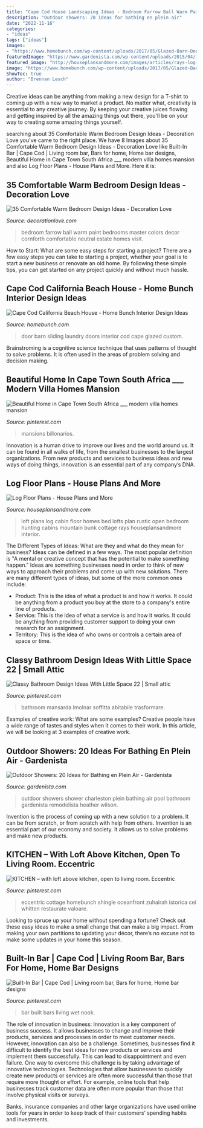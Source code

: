 ```yaml
---
title: "Cape Cod House Landscaping Ideas - Bedroom Farrow Ball Warm Paint Bedrooms Master Colors Decor Cornforth Comfortable Neutral Estate Homes Visit"
description: "Outdoor showers: 20 ideas for bathing en plein air"
date: "2022-11-16"
categories:
- "ideas"
tags: ["ideas"]
images:
- "https://www.homebunch.com/wp-content/uploads/2017/05/Glazed-Barn-Door.jpg"
featuredImage: "https://www.gardenista.com/wp-content/uploads/2015/04/files/fields/heather-wilson-outdoor-shower-remodelista.jpg"
featured_image: "http://houseplansandmore.com/images/articles/rays-log-homes-loft.jpg"
image: "https://www.homebunch.com/wp-content/uploads/2017/05/Glazed-Barn-Door.jpg"
ShowToc: true
author: "Brennan Lesch"
---
```



Creative ideas can be anything from making a new design for a T-shirt to coming up with a new way to market a product. No matter what, creativity is essential to any creative journey. By keeping your creative juices flowing and getting inspired by all the amazing things out there, you'll be on your way to creating some amazing things yourself.

	

		
searching about 35 Comfortable Warm Bedroom Design Ideas - Decoration Love you've came to the right place. We have 8 Images about 35 Comfortable Warm Bedroom Design Ideas - Decoration Love like Built-In Bar | Cape Cod | Living room bar, Bars for home, Home bar designs, Beautiful Home in Cape Town South Africa ___ modern villa homes mansion and also Log Floor Plans - House Plans and More. Here it is:
		
    
## 35 Comfortable Warm Bedroom Design Ideas - Decoration Love

<img loading=lazy src="http://www.decorationlove.com/wp-content/uploads/2016/07/Farrow-and-Ball-Paint-Colors-Bedroom.jpg" onerror="this.onerror=null;this.src='https://tse3.mm.bing.net/th?id=OIP.Hz_y1dTU22HlP0HQRqN4PQHaLJ&amp;pid=15.1';" alt="35 Comfortable Warm Bedroom Design Ideas - Decoration Love">

_Source: decorationlove.com_

>bedroom farrow ball warm paint bedrooms master colors decor cornforth comfortable neutral estate homes visit. 

	

How to Start: What are some easy steps for starting a project?
There are a few easy steps you can take to starting a project, whether your goal is to start a new business or renovate an old home. By following these simple tips, you can get started on any project quickly and without much hassle.

    
## Cape Cod California Beach House - Home Bunch Interior Design Ideas

<img loading=lazy src="https://www.homebunch.com/wp-content/uploads/2017/05/Glazed-Barn-Door.jpg" onerror="this.onerror=null;this.src='https://tse3.mm.bing.net/th?id=OIP.Ez_IIdzEqYhfxFQUXjstpgHaLH&amp;pid=15.1';" alt="Cape Cod California Beach House - Home Bunch Interior Design Ideas">

_Source: homebunch.com_

>door barn sliding laundry doors interior cod cape glazed custom. 

	

Brainstroming is a cognitive science technique that uses patterns of thought to solve problems. It is often used in the areas of problem solving and decision making.

    
## Beautiful Home In Cape Town South Africa ___ Modern Villa Homes Mansion

<img loading=lazy src="https://i.pinimg.com/736x/ad/85/ac/ad85ac15e4b14b3987f2b0717bfc98cb.jpg" onerror="this.onerror=null;this.src='https://tse2.mm.bing.net/th?id=OIP.9t4GZXSuz5JX9dIXKK4dewHaHa&amp;pid=15.1';" alt="Beautiful Home in Cape Town South Africa ___ modern villa homes mansion">

_Source: pinterest.com_

>mansions billonarios. 

	

Innovation is a human drive to improve our lives and the world around us. It can be found in all walks of life, from the smallest businesses to the largest organizations. From new products and services to business ideas and new ways of doing things, innovation is an essential part of any company’s DNA.

    
## Log Floor Plans - House Plans And More

<img loading=lazy src="http://houseplansandmore.com/images/articles/rays-log-homes-loft.jpg" onerror="this.onerror=null;this.src='https://tse3.mm.bing.net/th?id=OIP.Ie0ojWj-bREZs8BrQ02MXAHaEo&amp;pid=15.1';" alt="Log Floor Plans - House Plans and More">

_Source: houseplansandmore.com_

>loft plans log cabin floor homes bed lofts plan rustic open bedroom hunting cabins mountain bunk cottage rays houseplansandmore interior. 

	

The Different Types of Ideas: What are they and what do they mean for business?
Ideas can be defined in a few ways. The most popular definition is "A mental or creative concept that has the potential to make something happen." Ideas are something businesses need in order to think of new ways to approach their problems and come up with new solutions. 
There are many different types of ideas, but some of the more common ones include: 
- Product: This is the idea of what a product is and how it works. It could be anything from a product you buy at the store to a company's entire line of products. 
- Service: This is the idea of what a service is and how it works. It could be anything from providing customer support to doing your own research for an assignment. 
- Territory: This is the idea of who owns or controls a certain area of space or time.

    
## Classy Bathroom Design Ideas With Little Space 22 | Small Attic

<img loading=lazy src="https://i.pinimg.com/736x/6c/db/bb/6cdbbbc6b5b71965d66d5dd4bbeeeb41.jpg" onerror="this.onerror=null;this.src='https://tse4.mm.bing.net/th?id=OIP.wqNFob5trSusipS8mdfe_wHaKn&amp;pid=15.1';" alt="Classy Bathroom Design Ideas With Little Space 22 | Small attic">

_Source: pinterest.com_

>bathroom mansarda lmolnar soffitta abitabile trasformare. 

	

Examples of creative work: What are some examples?
Creative people have a wide range of tastes and styles when it comes to their work. In this article, we will be looking at 3 examples of creative work.

    
## Outdoor Showers: 20 Ideas For Bathing En Plein Air - Gardenista

<img loading=lazy src="https://www.gardenista.com/wp-content/uploads/2015/04/files/fields/heather-wilson-outdoor-shower-remodelista.jpg" onerror="this.onerror=null;this.src='https://tse2.mm.bing.net/th?id=OIP.jM43M3hY4TSOmsivt4z_bQHaLH&amp;pid=15.1';" alt="Outdoor Showers: 20 Ideas for Bathing en Plein Air - Gardenista">

_Source: gardenista.com_

>outdoor showers shower charleston plein bathing air pool bathroom gardenista remodelista heather wilson. 

	

Invention is the process of coming up with a new solution to a problem. It can be from scratch, or from scratch with help from others. Invention is an essential part of our economy and society. It allows us to solve problems and make new products.

    
## KITCHEN – With Loft Above Kitchen, Open To Living Room. Eccentric

<img loading=lazy src="https://i.pinimg.com/736x/cd/21/e8/cd21e88c1b907951c7f5f683e7ce6861.jpg" onerror="this.onerror=null;this.src='https://tse4.mm.bing.net/th?id=OIP.0M3_9l2EzoB30Re1zFrLgwHaJX&amp;pid=15.1';" alt="KITCHEN – with loft above kitchen, open to living room. Eccentric">

_Source: pinterest.com_

>eccentric cottage homebunch shingle oceanfront zuhairah istorica cei whitten restaurate valoare. 

	

Looking to spruce up your home without spending a fortune? Check out these easy ideas to make a small change that can make a big impact. From making your own partitions to updating your décor, there’s no excuse not to make some updates in your home this season.

    
## Built-In Bar | Cape Cod | Living Room Bar, Bars For Home, Home Bar Designs

<img loading=lazy src="https://i.pinimg.com/originals/f1/96/c9/f196c9ad5e262aae64b9c04a54d5f717.jpg" onerror="this.onerror=null;this.src='https://tse3.mm.bing.net/th?id=OIP.P7Wl3sJcS2j_kiDoIpfauwHaLH&amp;pid=15.1';" alt="Built-In Bar | Cape Cod | Living room bar, Bars for home, Home bar designs">

_Source: pinterest.com_

>bar built bars living wet nook. 

	

The role of innovation in business:
Innovation is a key component of business success. It allows businesses to change and improve their products, services and processes in order to meet customer needs. However, innovation can also be a challenge. Sometimes, businesses find it difficult to identify the best ideas for new products or services and implement them successfully. This can lead to disappointment and even failure.
One way to overcome this challenge is by taking advantage of innovative technologies. Technologies that allow businesses to quickly create new products or services are often more successful than those that require more thought or effort. For example, online tools that help businesses track customer data are often more popular than those that involve physical visits or surveys.

Banks, insurance companies and other large organizations have used online tools for years in order to keep track of their customers’ spending habits and investments.

